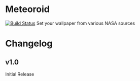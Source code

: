# Meteoroid
[![Build Status](https://travis-ci.org/JeffResc/Meteoroid.svg?branch=master)](https://travis-ci.org/JeffResc/Meteoroid)
Set your wallpaper from various NASA sources

# Changelog
## v1.0
Initial Release
